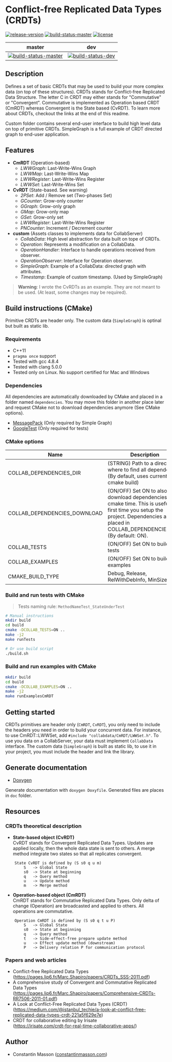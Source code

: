 # Conflict-free Replicated Data Types (CRDTs)

[![release-version](https://img.shields.io/badge/release-beta--version-red.svg)]()
[![build-status-master](https://travis-ci.org/CollabServer/collab-data-crdts.svg?branch=master)](https://travis-ci.org/CollabServer/collab-data-crdts)
[![license](https://img.shields.io/badge/license-LGPLv3.0-blue.svg)](https://github.com/CollabServer/collab-data-crdts/blob/master/LICENSE.txt)

| master | dev |
| :-----: | :----: |
| [![build-status-master](https://travis-ci.org/CollabServer/collab-data-crdts.svg?branch=master)](https://travis-ci.org/CollabServer/collab-data-crdts) | [![build-status-dev](https://travis-ci.org/CollabServer/collab-data-crdts.svg?branch=dev)](https://travis-ci.org/CollabServer/collab-data-crdts) |


## Description
Defines a set of basic CRDTs that may be used to build your more complex data
(on top of these structures).
CRDTs stands for Conflict-free Replicated Data Structure.
The letter C in CRDT may either stands for "Commutative" or "Convergent".
Commutative is implemented as Operation based CRDT (CmRDT) whereas Convergent
is the State based (CvRDT).
To learn more about CRDTs, checkout the links at the end of this readme.

Custom folder contains several end-user interface to build high level
data on top of primitive CRDTs. SimpleGraph is a full example of
CRDT directed graph to end-user application.


## Features
- **CmRDT** (Operation-based)
    - *LWWGraph*: Last-Write-Wins Graph
    - *LWWMap*: Last-Write-Wins Map
    - *LWWRegister*: Last-Write-Wins Register
    - *LWWSet*: Last-Write-Wins Set
- **CvRDT** (State-based. See warning)
    - *2PSet*: Add / Remove set (Two-phases Set)
    - *GCounter*: Grow-only counter
    - *GGraph*: Grow-only graph
    - *GMap*: Grow-only map
    - *GSet*: Grow-only set
    - *LWWRegister*: Last-Write-Wins Register
    - *PNCounter*: Increment / Decrement counter
- **custom** (Assets classes to implements data for CollabServer)
    - *CollabData*: High level abstraction for data built on tope of CRDTs.
    - *Operation*: Represents a modification on a CollabData.
    - *OperationHandler*: Interface to handle operations received from observer.
    - *OperationObserver*: Interface for Operation observer.
    - *SimpleGraph*: Example of a CollabData: directed graph with attributes.
    - *Timestamp*: Example of custom timestamp. (Used by SimpleGraph)

> **Warning**: I wrote the CvRDTs as an example. They are not meant to be used.
> (At least, some changes may be required).


## Build instructions (CMake)
Primitive CRDTs are header only.
The custom data (`SimpleGraph`) is optinal but built as static lib.

### Requirements
- C++11
- `pragma once` support
- Tested with gcc 4.8.4
- Tested with clang 5.0.0
- Tested only on Linux. No support certified for Mac and Windows

### Dependencies
All dependencies are automatically downloaded by CMake and placed in a folder named `dependencies`.
You may move this folder in another place later and request CMake not to download dependencies anymore (See CMake options).
- [MessagePack](https://msgpack.org/) (Only required by Simple Graph)
- [GoogleTest](https://github.com/google/googletest) (Only required for tests)

### CMake options
| Name | Description |
| --- | --- |
| COLLAB_DEPENDENCIES_DIR | (STRING) Path to a directory where to find all dependencies (By default, uses current cmake build) |
| COLLAB_DEPENDENCIES_DOWNLOAD | (ON/OFF) Set ON to also download dependencies at cmake time. This is usefull the first time you setup the project. Dependencies are placed in COLLAB_DEPENDENCIES_DIR. (By default: ON).|
| COLLAB_TESTS | (ON/OFF) Set ON to build unit tests |
| COLLAB_EXAMPLES | (ON/OFF) Set ON to build examples |
| CMAKE_BUILD_TYPE | Debug, Release, RelWithDebInfo, MinSizeRel |

### Build and run tests with CMake
> Tests naming rule: `MethodNameTest_StateUnderTest`

```bash
# Manual instructions
mkdir build
cd build
cmake -DCOLLAB_TESTS=ON ..
make -j2
make runTests

# Or use build script
./build.sh
```

### Build and run examples with CMake
```bash
mkdir build
cd build
cmake -DCOLLAB_EXAMPLES=ON ..
make -j2
make runExamplesCmRDT
```


## Getting started
CRDTs primitives are header only (`CmRDT`, `CvRDT`), you only need to include
the headers you need in order to build your concurrent data.
For instance, to use CmRDT::LWWSet, add `#include "collabdata/CmRDT/LWWSet.h"`.
To use you data on a CollabServer, your data must implement `CollabData`
interface.
The custom data (`SimpleGraph`) is built as static lib, to use it in your
project, you must include the header and link the library.


## Generate documentation
- [Doxygen](https://www.stack.nl/~dimitri/doxygen/)

Generate documentation with `doxygen Doxyfile`.
Generated files are places in `doc` folder.


## Resources

### CRDTs theoretical description

- **State-based object (CvRDT)** \
CvRDT stands for Convergent Replicated Data Types.
Updates are applied locally, then the whole data state is sent to others.
A merge method integrate two states so that all replicates convergent.

```
    State CvRDT is defined by (S s0 q u m)
        S   -> Global State
        s0  -> State at beginning
        q   -> Query method
        u   -> Update method
        m   -> Merge method
```

- **Operation-based object (CmRDT)** \
CmRDT stands for Commutative Replicated Data Types.
Only delta of change (Operation) are broadcasted and applied to others.
All operations are commutative.

```
    Operation CmRDT is defined by (S s0 q t u P)
        S   -> Global State
        s0  -> State at beginning
        q   -> Query method
        t   -> Side-effect-free prepare update method
        u   -> Effect update method (downstream)
        P   -> Delivery relation P for communication protocol
```


### Papers and web articles
- Conflict-free Replicated Data Types \
  (https://pages.lip6.fr/Marc.Shapiro/papers/CRDTs_SSS-2011.pdf)
- A comprehensive study of Convergent and Commutative Replicated Data Types \
  (https://pages.lip6.fr/Marc.Shapiro/papers/Comprehensive-CRDTs-RR7506-2011-01.pdf)
- A Look at Conflict-Free Replicated Data Types (CRDT) \
  (https://medium.com/@istanbul_techie/a-look-at-conflict-free-replicated-data-types-crdt-221a5f629e7e)
- CRDT for collaborative editing by Irisate \
  (https://irisate.com/crdt-for-real-time-collaborative-apps/)


## Author
- Constantin Masson ([constantinmasson.com](http://constantinmasson.com/))


